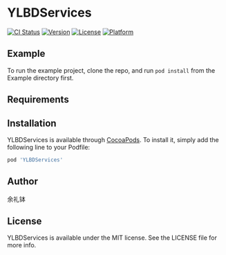 # YLBDServices

[![CI Status](https://img.shields.io/travis/余礼钵/YLBDServices.svg?style=flat)](https://travis-ci.org/余礼钵/YLBDServices)
[![Version](https://img.shields.io/cocoapods/v/YLBDServices.svg?style=flat)](https://cocoapods.org/pods/YLBDServices)
[![License](https://img.shields.io/cocoapods/l/YLBDServices.svg?style=flat)](https://cocoapods.org/pods/YLBDServices)
[![Platform](https://img.shields.io/cocoapods/p/YLBDServices.svg?style=flat)](https://cocoapods.org/pods/YLBDServices)

## Example

To run the example project, clone the repo, and run `pod install` from the Example directory first.

## Requirements

## Installation

YLBDServices is available through [CocoaPods](https://cocoapods.org). To install
it, simply add the following line to your Podfile:

```ruby
pod 'YLBDServices'
```

## Author

余礼钵

## License

YLBDServices is available under the MIT license. See the LICENSE file for more info.
